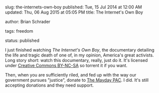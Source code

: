 slug: the-internets-own-boy
published: Tue, 15 Jul 2014 at 12:00 AM
updated: Thu, 06 Aug 2015 at 05:05 PM
title: The Internet's Own Boy

author: Brian Schrader

tags: freedom

status: published


I just finished watching _The Internet's Own Boy_, the documentary detailing the life and tragic death of one of, in my opinion, America's great activists. Long story short: watch this documentary, really, just do it. It's licensed under [Creative Commons BY-NC-SA][cc] so torrent it if you want. 



Then, when you are sufficiently riled, and fed up with the way our government pursues "justice", donate to [The Mayday PAC][pac]. I did. It's still accepting donations and they need support. 



[cc]:http://creativecommons.org/licenses/by-nc-sa/3.0/

[pac]:https://mayday.us
